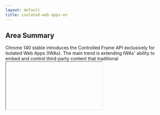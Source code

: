 ```yaml
---
layout: default
title: isolated-web-apps-en
---
```


## Area Summary

Chrome 140 stable introduces the Controlled Frame API exclusively for Isolated Web Apps (IWAs). The main trend is extending IWAs' ability to embed and control third-party content that traditional <iframe> embedding blocks. This change is significant for developers building installed web apps that need to integrate external content while keeping the app-level isolation model. It advances the platform by giving IWAs a sanctioned surface for richer embedding scenarios while centralizing control and review via the IWA model.

## Detailed Updates

The short summary above frames the concrete change in this release. Below is the single feature added for Isolated Web Apps in Chrome 140.

### Controlled Frame API (available only to IWAs)

#### What's New
Adds a Controlled Frame API that is available only to Isolated Web Apps. It enables embedding all content, including third-party content that cannot be embedded in a standard <iframe>, and provides programmatic control over the embedded content surface.

#### Technical Details
- The API is scoped to IWAs (installation and packaging model for isolated apps), not to regular webpages.
- The specification and implementation work are tracked via the linked spec and Chromium issue tracker; consult those links for the precise API shape and security model.
- Relevant links:
  - Spec: https://wicg.github.io/controlled-frame
  - Tracking: https://issues.chromium.org/issues/40191772
  - Explainer: https://github.com/WICG/isolated-web-apps/blob/main/README.md
  - ChromeStatus: https://chromestatus.com/feature/5199572022853632

#### Use Cases
- Embedding third-party UI or content inside an IWA when traditional embedding is blocked by frame-ancestors or other restrictions.
- Building hybrid installed apps that combine local, trusted app logic with remote content while keeping the app surface under developer control.
- Scenarios where developers need finer runtime control over embedded content lifecycle and integration points within an IWA packaging model.

#### References
- https://github.com/WICG/isolated-web-apps/blob/main/README.md
- https://issues.chromium.org/issues/40191772
- https://chromestatus.com/feature/5199572022853632
- https://wicg.github.io/controlled-frame

Saved to: digest_markdown/webplatform/Isolated Web Apps/chrome-140-stable-en.md
